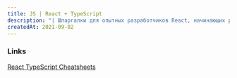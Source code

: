 ```yaml
---
title: JS | React + TypeScript
description: "| Шпаргалки для опытных разработчиков React, начинающих работать с TypeScript"
createdAt: 2021-09-02
---
```


### Links

[React TypeScript Cheatsheets](https://react-typescript-cheatsheet.netlify.app/)
